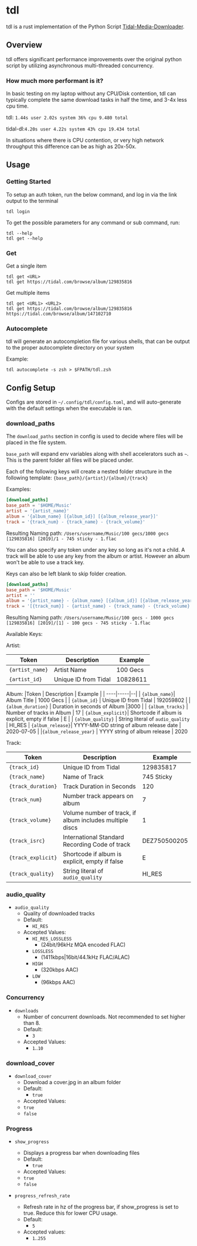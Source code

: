 # tdl
tdl is a rust implementation of the Python Script [Tidal-Media-Downloader](https://github.com/yaronzz/Tidal-Media-Downloader).

## Overview 

tdl offers significant performance improvements over the original python script by utilizing asynchronous multi-threaded concurrency.

### How much more performant is it?

In basic testing on my laptop without any CPU/Disk contention, tdl can typically complete the same download tasks in half the time, and 3-4x less cpu time. 

tdl: `1.44s user 2.02s system 36% cpu 9.480 total`

tidal-dl:`4.20s user 4.22s system 43% cpu 19.434 total`

In situations where there is CPU contention, or very high network throughput this difference can be as high as 20x-50x. 

## Usage

### Getting Started

To setup an auth token, run the below command, and log in via the link output to the terminal

```
tdl login
```

To get the possible parameters for any command or sub command, run:

```
tdl --help
tdl get --help
```

### Get

Get a single item

```
tdl get <URL>
tdl get https://tidal.com/browse/album/129835816
```

Get multiple items
```
tdl get <URL1> <URL2> 
tdl get https://tidal.com/browse/album/129835816 https://tidal.com/browse/album/147102710  
```


### Autocomplete

tdl will generate an autocompletion file for various shells, that can be output to the proper autocomplete directory on your system

Example:
```
tdl autocomplete -s zsh > $FPATH/tdl.zsh
```

## Config Setup

Configs are stored in `~/.config/tdl/config.toml`, and will auto-generate with the default settings when the executable is ran. 

### download_paths

The `download_paths` section in config is used to decide where files will be placed in the file system.



`base_path` will expand env variables along with shell accelerators such as `~`. This is the parent folder all files will be placed under.

Each of the following keys will create a nested folder structure in the following template:
`{base_path}/{artist}/{album}/{track}`


Examples: 

``` toml
[download_paths]
base_path = '$HOME/Music'
artist = '{artist_name}'
album = '{album_name} [{album_id}] [{album_release_year}]'
track = '{track_num} - {track_name} - {track_volume}'
```
Resulting Naming path:
`/Users/username/Music/100 gecs/1000 gecs [129835816] [2019]/1 - 745 sticky - 1.flac`

You can also specify any token under any key so long as it's not a child. A track will be able to use any key from the album or artist. However an album won't be able to use a track key.

Keys can also be left blank to skip folder creation.

``` toml
[download_paths]
base_path = '$HOME/Music'
artist = ''
album = '{artist_name} - {album_name} [{album_id}] [{album_release_year}]'
track = '[{track_num}] - {artist_name} - {track_name} - {track_volume}'
```

Resulting Naming path:
`/Users/username/Music/100 gecs - 1000 gecs [129835816] [2019]/[1] - 100 gecs - 745 sticky - 1.flac`

Available Keys:

Artist:

|Token | Description | Example |
| ----|-----|--|
| `{artist_name}`| Artist Name| 100 Gecs
| `{artist_id}` |  Unique ID from Tidal | 10828611

Album:
|Token | Description | Example |
| ----|-----|--|
| `{album_name}`| Album Title | 1000 Gecs |
| `{album_id}` | Unique ID from Tidal | 192059802   |
| `{album_duration}` | Duration in seconds of Album |3000 | 
| `{album_tracks}` | Number of tracks in Album | 17
| `{album_explicit}`| Shortcode if album is explicit, empty if false | E |
| `{album_quality}` | String literal of `audio_quality` | HI_RES
| `{album_release}`| YYYY-MM-DD string of album release date | 2020-07-05 |
|`{album_release_year}` | YYYY string of album release | 2020 

Track: 

|Token | Description | Example |
| ----|-----|--|
  | `{track_id}` | Unique ID from Tidal | 129835817
  | `{track_name}` | Name of Track | 745 Sticky 
  | `{track_duration}` | Track Duration in Seconds | 120
  | `{track_num}` | Number track appears on album | 7 
  | `{track_volume}` | Volume number of track, if album includes multiple discs | 1 
  | `{track_isrc}` | International Standard Recording Code of track | DEZ750500205
  | `{track_explicit}` | Shortcode if album is explicit, empty if false  | E
  | `{track_quality}` | String literal of `audio_quality` | HI_RES


### audio_quality

- `audio_quality` 
  - Quality of downloaded tracks
  - Default:
    - `HI_RES`
  - Accepted Values:
    - `HI_RES_LOSSLESS` 
      - (24bit/96kHz MQA encoded FLAC)
    - `LOSSLESS`
      - (1411kbps|16bit/44.1kHz FLAC/ALAC)
    - `HIGH` 
      - (320kbps AAC)
    - `LOW` 
      - (96kbps AAC)

### Concurrency

- `downloads`
    - Number of concurrent downloads. Not recommended to set higher than 8.
    - Default:
        - `3`
    - Accepted Values:
        - `1`..`10`


### download_cover

- `download_cover` 
  - Download a cover.jpg in an album folder
  - Default: 
    - `true`
  - Accepted Values: 
  - `true`
  - `false`

### Progress

- `show_progress`
  - Displays a progress bar when downloading files
  - Default: 
    - `true`
  - Accepted Values: 
  - `true`
  - `false`

- `progress_refresh_rate` 
  - Refresh rate in hz of the progress bar, if show_progress is set to true. Reduce this for lower CPU usage. 
  - Default:
    -  `5`
  - Accepted values: 
    - `1`..`255`
